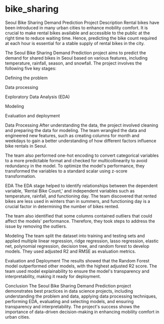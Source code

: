 # bike_sharing
Seoul Bike Sharing Demand Prediction
Project Description
Rental bikes have been introduced in many urban cities to enhance mobility comfort. It is crucial to make rental bikes available and accessible to the public at the right time to reduce waiting time. Hence, predicting the bike count required at each hour is essential for a stable supply of rental bikes in the city.

The Seoul Bike Sharing Demand Prediction project aims to predict the demand for shared bikes in Seoul based on various features, including temperature, rainfall, season, and snowfall. The project involves the following five key stages:

Defining the problem

Data processing

Exploratory Data Analysis (EDA)

Modeling

Evaluation and deployment

Data Processing
After understanding the data, the project involved cleaning and preparing the data for modeling. The team wrangled the data and engineered new features, such as creating columns for month and weekdays to gain a better understanding of how different factors influence bike rentals in Seoul.

The team also performed one-hot encoding to convert categorical variables to a more predictable format and checked for multicollinearity to avoid redundancy in the model. To optimize the model's performance, they transformed the variables to a standard scalar using z-score transformation.

EDA
The EDA stage helped to identify relationships between the dependent variable, 'Rental Bike Count,' and independent variables such as temperature, rainfall, and functioning day. The team discovered that rented bikes are less used in winters than in summers, and functioning day is a crucial factor in determining the number of bikes rented.

The team also identified that some columns contained outliers that could affect the models' performance. Therefore, they took steps to address the issue by removing the outliers.

Modeling
The team split the dataset into training and testing sets and applied multiple linear regression, ridge regression, lasso regression, elastic net, polynomial regression, decision tree, and random forest to develop models. They used adjusted R2 and RMSE as evaluation metrics.

Evaluation and Deployment
The results showed that the Random Forest model outperformed other models, with the highest adjusted R2 score. The team used model explainability to ensure the model's transparency and interpretability, making it ready for deployment.

Conclusion
The Seoul Bike Sharing Demand Prediction project demonstrates best practices in data science projects, including understanding the problem and data, applying data processing techniques, performing EDA, evaluating and selecting models, and ensuring transparency and interpretability. The project's success shows the importance of data-driven decision-making in enhancing mobility comfort in urban cities.
